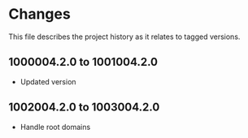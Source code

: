 # Changes
This file describes the project history as it relates to tagged versions.

## 1000004.2.0 to 1001004.2.0
- Updated version

## 1002004.2.0 to 1003004.2.0
- Handle root domains
